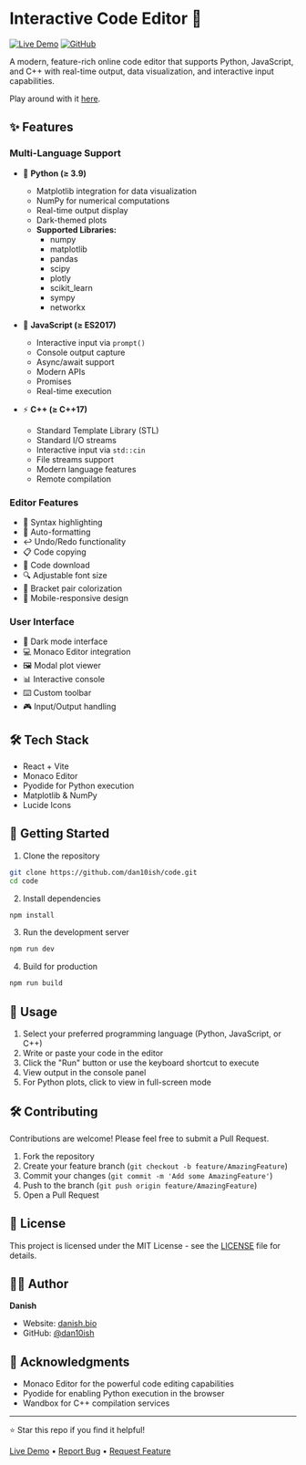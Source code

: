 # Interactive Code Editor 🚀

[![Live Demo](https://img.shields.io/badge/Live-Demo-brightgreen)](https://dan10ish.github.io/code)
[![GitHub](https://img.shields.io/badge/GitHub-Repository-blue)](https://github.com/dan10ish/code)

A modern, feature-rich online code editor that supports Python, JavaScript, and C++ with real-time output, data visualization, and interactive input capabilities.

Play around with it [here](https://dan10ish.github.io/code).

## ✨ Features

### Multi-Language Support

- 🐍 **Python (≥ 3.9)**

  - Matplotlib integration for data visualization
  - NumPy for numerical computations
  - Real-time output display
  - Dark-themed plots
  - **Supported Libraries:**
    - numpy
    - matplotlib
    - pandas
    - scipy
    - plotly
    - scikit_learn
    - sympy
    - networkx

- 📜 **JavaScript (≥ ES2017)**

  - Interactive input via `prompt()`
  - Console output capture
  - Async/await support
  - Modern APIs
  - Promises
  - Real-time execution

- ⚡ **C++ (≥ C++17)**
  - Standard Template Library (STL)
  - Standard I/O streams
  - Interactive input via `std::cin`
  - File streams support
  - Modern language features
  - Remote compilation

### Editor Features

- 🎨 Syntax highlighting
- 📏 Auto-formatting
- ↩️ Undo/Redo functionality
- 📋 Code copying
- 💾 Code download
- 🔍 Adjustable font size
- 🎯 Bracket pair colorization
- 📱 Mobile-responsive design

### User Interface

- 🌙 Dark mode interface
- 💻 Monaco Editor integration
- 🖼️ Modal plot viewer
- 📊 Interactive console
- ⌨️ Custom toolbar
- 🎮 Input/Output handling

## 🛠️ Tech Stack

- React + Vite
- Monaco Editor
- Pyodide for Python execution
- Matplotlib & NumPy
- Lucide Icons

## 🚀 Getting Started

1. Clone the repository

```bash
git clone https://github.com/dan10ish/code.git
cd code
```

2. Install dependencies

```bash
npm install
```

3. Run the development server

```bash
npm run dev
```

4. Build for production

```bash
npm run build
```

## 🌟 Usage

1. Select your preferred programming language (Python, JavaScript, or C++)
2. Write or paste your code in the editor
3. Click the "Run" button or use the keyboard shortcut to execute
4. View output in the console panel
5. For Python plots, click to view in full-screen mode

## 🛠️ Contributing

Contributions are welcome! Please feel free to submit a Pull Request.

1. Fork the repository
2. Create your feature branch (`git checkout -b feature/AmazingFeature`)
3. Commit your changes (`git commit -m 'Add some AmazingFeature'`)
4. Push to the branch (`git push origin feature/AmazingFeature`)
5. Open a Pull Request

## 📝 License

This project is licensed under the MIT License - see the [LICENSE](LICENSE) file for details.

## 👨‍💻 Author

**Danish**

- Website: [danish.bio](https://danish.bio)
- GitHub: [@dan10ish](https://github.com/dan10ish)

## 🤝 Acknowledgments

- Monaco Editor for the powerful code editing capabilities
- Pyodide for enabling Python execution in the browser
- Wandbox for C++ compilation services

---

⭐️ Star this repo if you find it helpful!

[Live Demo](https://dan10ish.github.io/code) • [Report Bug](https://github.com/dan10ish/code/issues) • [Request Feature](https://github.com/dan10ish/code/issues)
